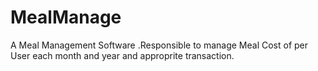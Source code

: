 # MealManage
A Meal Management Software .Responsible to manage Meal Cost of per User each month and year and approprite transaction.
